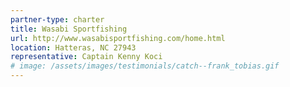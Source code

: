 ```yaml
---
partner-type: charter
title: Wasabi Sportfishing
url: http://www.wasabisportfishing.com/home.html
location: Hatteras, NC 27943
representative: Captain Kenny Koci
# image: /assets/images/testimonials/catch--frank_tobias.gif
---
```


